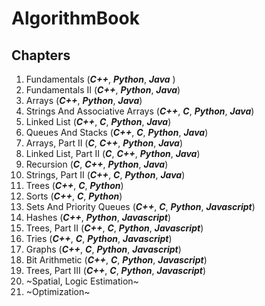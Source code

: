 # AlgorithmBook

## Chapters

1. Fundamentals (***C++***, ***Python***, ***Java*** )
2. Fundamentals II (***C++***, ***Python***, ***Java***)
3. Arrays (***C++***, ***Python***, ***Java***)
4. Strings And Associative Arrays (***C++***, ***C***, ***Python***,  ***Java***)
5. Linked List (***C++***, ***C***, ***Python***, ***Java***)
6. Queues And Stacks (***C++***, ***C***, ***Python***, ***Java***)
7. Arrays, Part II (***C***, ***C++***, ***Python***, ***Java***)
8. Linked List, Part II (***C***, ***C++***, ***Python***, ***Java***)
9. Recursion (***C***, ***C++***, ***Python***, ***Java***)
10. Strings, Part II (***C++***, ***C***, ***Python***, ***Java***)
11. Trees (***C++***, ***C***, ***Python***)
12. Sorts (***C++***, ***C***, ***Python***)
13. Sets And Priority Queues (***C++***, ***C***, ***Python***, ***Javascript***)
14. Hashes (***C++***, ***Python***, ***Javascript***)
15. Trees, Part II (***C++***, ***C***, ***Python***, ***Javascript***)
16. Tries (***C++***, ***C***, ***Python***, ***Javascript***)
17. Graphs (***C++***, ***C***, ***Python***, ***Javascript***)
18. Bit Arithmetic (***C++***, ***C***, ***Python***, ***Javascript***)
19. Trees, Part III (***C++***, ***C***, ***Python***, ***Javascript***)
20. ~Spatial, Logic Estimation~
21. ~Optimization~
